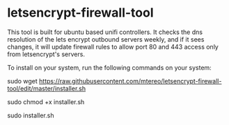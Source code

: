 # letsencrypt-firewall-tool
This tool is built for ubuntu based unifi controllers. It checks the dns resolution of the lets encrypt outbound servers weekly, and if it sees changes, it will update firewall rules to allow port 80 and 443 access only from letsencrypt's servers.

To install on your system, run the following commands on your system:

sudo wget https://raw.githubusercontent.com/mtereo/letsencrypt-firewall-tool/edit/master/installer.sh

sudo chmod +x installer.sh

sudo installer.sh
